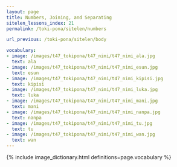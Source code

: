 ```yaml
---
layout: page
title: Numbers, Joining, and Separating
sitelen_lessons_index: 21
permalink: /toki-pona/sitelen/numbers

url_previous: /toki-pona/sitelen/body

vocabulary:
- image: /images/t47_tokipona/t47_nimi/t47_nimi_ala.jpg
  text: ala
- image: /images/t47_tokipona/t47_nimi/t47_nimi_esun.jpg
  text: esun
- image: /images/t47_tokipona/t47_nimi/t47_nimi_kipisi.jpg
  text: kipisi
- image: /images/t47_tokipona/t47_nimi/t47_nimi_luka.jpg
  text: luka
- image: /images/t47_tokipona/t47_nimi/t47_nimi_mani.jpg
  text: mani
- image: /images/t47_tokipona/t47_nimi/t47_nimi_nanpa.jpg
  text: nanpa
- image: /images/t47_tokipona/t47_nimi/t47_nimi_tu.jpg
  text: tu
- image: /images/t47_tokipona/t47_nimi/t47_nimi_wan.jpg
  text: wan
---
```


{% include image_dictionary.html definitions=page.vocabulary %}
